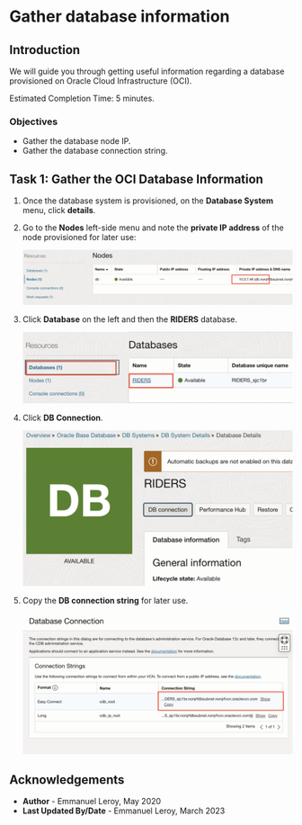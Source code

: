 # Gather database information

## Introduction

We will guide you through getting useful information regarding a database provisioned on Oracle Cloud Infrastructure (OCI).

Estimated Completion Time: 5 minutes.

### Objectives

- Gather the database node IP.
- Gather the database connection string.


## Task 1: Gather the OCI Database Information

1. Once the database system is provisioned, on the **Database System** menu, click **details**.

2. Go to the **Nodes** left-side menu and note the **private IP address** of the node provisioned for later use:

   ![node ip](./images/provision-db-26-nodeip.png " ")

3. Click **Database** on the left and then the **RIDERS** database.

   ![database](./images/provision-db-27-connection-a.png " ")

3. Click **DB Connection**.

   ![db connection](./images/provision-db-27-connection.png " ")

4. Copy the **DB connection string** for later use.

   ![connection string](./images/provision-db-27-connection2.png " ")

## Acknowledgements

 - **Author** - Emmanuel Leroy, May 2020
 - **Last Updated By/Date** - Emmanuel Leroy, March 2023
